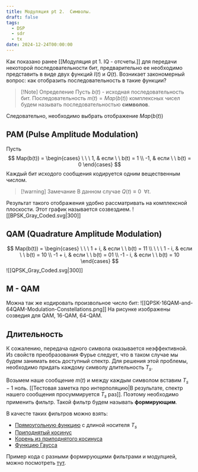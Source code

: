```yaml
---
title: Модуляция pt 2.  Символы.
draft: false
tags:
  - DSP
  - sdr
  - tx
date: 2024-12-24T00:00:00
---
```

Как показано ранее [[Модуляция pt 1.  IQ - отсчеты.]]  для передачи некоторой последовательности бит, предварительно ее необходимо представить в виде двух функций $I(t)$ и $Q(t)$. Возникает закономерный вопрос: как отобразить последовательность в такие функции?

>[!Note] Определение
>Пусть $b(t)$ - исходная последовательность бит.  Последовательность $m(t) = Map(b(t))$  комплексных чисел будем называть последовательностью **символов**.

Следовательно, необходимо выбрать отображение $Map(b(t))$


## PAM (Pulse Amplitude Modulation)

Пусть 
$$
Map(b(t)) = 
\begin{cases}
  \ \ \  1, &   если \ \ b(t) = 1 \\
-1, & если \ \ b(t) = 0
\end{cases}
$$
Каждый бит исходого сообщения кодируется одним вещественным числом. 

>[!warning] Замечание
> В данном случае $Q(t) \equiv 0 \ \   \forall t$.

Результат такого отображения удобно рассматривать на комплексной плоскости.  Этот график называется созвездием. 
![[BPSK_Gray_Coded.svg|300]] 
## QAM (Quadrature Amplitude Modulation)

$$
Map(b(t)) = 
\begin{cases}
\ \ \ 1 + i, &   если \ \ b(t) = 11 \\
\ \ \ 1 - i, & если \ \ b(t) = 10 \\
-1 + i, & если \ \ b(t) = 01 \\
-1 - i, & если \ \ b(t) = 10
\end{cases}
$$
![[QPSK_Gray_Coded.svg|300]]

## M - QAM 

Можна так же кодировать произвольное число бит:
![[QPSK-16QAM-and-64QAM-Modulation-Constellations.png]]
На рисунке изображены созведия для QAM, 16-QAM, 64-QAM.


## Длительность

К сожалению, передача одного символа оказывается неэффективной. Из свойств преобразования Фурье следует, что в таком случае мы будем занимать весь доступный спектр. Для решения этой проблемы, необходимо придать каждому символу длительность $T_s$. 

Возьмем наше сообщение $m(t)$ и между каждым символом вставим $T_s - 1$ ноль.
[[Тестовая заметка про интерполяцию|В результате, спектр нашего сообщения просуммируется $T_s$ раз]]. Поэтому необходимо применить фильтр. Такой фильтр будем называть **формирующим**. 

В качесте таких фильтров можно взять:
- [Прямоугольную функцию](https://ru.wikipedia.org/wiki/%D0%9F%D1%80%D1%8F%D0%BC%D0%BE%D1%83%D0%B3%D0%BE%D0%BB%D1%8C%D0%BD%D0%B0%D1%8F_%D1%84%D1%83%D0%BD%D0%BA%D1%86%D0%B8%D1%8F) с длиной носителя $T_s$
- [Приподнятый косинус](https://en.wikipedia.org/wiki/Raised-cosine_filter)
- [Корень из приподнятого косинуса](https://en.wikipedia.org/wiki/Root-raised-cosine_filter)
- [Функцию Гаусса](https://en.wikipedia.org/wiki/Gaussian_filter)

Пример кода с разными формирующими фильтрами и модулцией, можно посмотреть [тут](https://github.com/VeryBaDWerewolf/sdr_course/blob/main/notebooks/pulse_shaping.ipynb).

